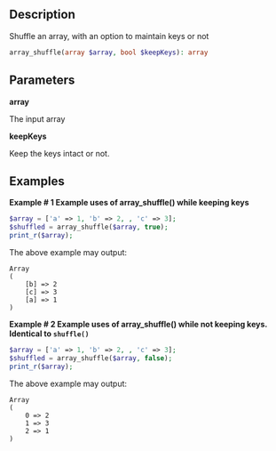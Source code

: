 ## Description

Shuffle an array, with an option to maintain keys or not

```php
array_shuffle(array $array, bool $keepKeys): array
```

## Parameters

**array**

The input array

**keepKeys**

Keep the keys intact or not.

## Examples

**Example # 1 Example uses of array_shuffle() while keeping keys**

```php
$array = ['a' => 1, 'b' => 2, , 'c' => 3];
$shuffled = array_shuffle($array, true);
print_r($array);
```

The above example may output:

```
Array
(
    [b] => 2
    [c] => 3
    [a] => 1
)
```

**Example # 2 Example uses of array_shuffle() while not keeping keys. Identical to `shuffle()`**

```php
$array = ['a' => 1, 'b' => 2, , 'c' => 3];
$shuffled = array_shuffle($array, false);
print_r($array);
```

The above example may output:

```
Array
(
    0 => 2
    1 => 3
    2 => 1
)

```